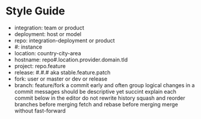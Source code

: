 Style Guide
===========
* integration: team or product
* deployment: host or model
* repo: integration-deployment or product
* #: instance
* location: country-city-area
* hostname: repo#.location.provider.domain.tld
* project: repo.feature
* release: #.#.# aka stable.feature.patch
* fork: user or master or dev or release
* branch: feature/fork
a
commit early and often
group logical changes in a commit
messages should be descriptive yet succint
explain each commit below in the editor
do not rewrite history
squash and reorder branches before merging
fetch and rebase before merging
merge without fast-forward
